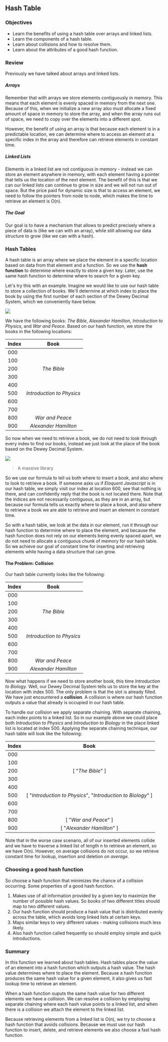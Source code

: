 ## Hash Table

### Objectives 
* Learn the benefits of using a hash table over arrays and linked lists.
* Learn the components of a hash table.
* Learn about collisions and how to resolve them.
* Learn about the attributes of a good hash function. 

### Review

Previously we have talked about arrays and linked lists.   	

##### Arrays 

Remember that with arrays we store elements contiguously in memory.  This means that each element is evenly spaced in memory from the next one.   Because of this, when we initialize a new array also must allocate a fixed amount of space in memory to store the array, and when the array runs out of space, we need to copy over the elements into a different spot.  

However, the benefit of using an array is that because each element is in a predictable location, we can determine where to access an element at a specific index in the array and therefore can retrieve elements in constant time.
	
##### Linked Lists 

Elements in a linked list are not contiguous in memory - instead we can store an element anywhere in memory, with each element having a pointer that tells us the location of the next element.  The benefit of this is that we can our linked lists can continue to grow in size and we will not run out of space.  But the price paid for dynamic size is that to access an element, we need to follow the pointers from node to node, which makes the time to retrieve an element is O(n).

##### The Goal

Our goal is to have a mechanism that allows to predict precisely where a piece of data is (like we can with an array), while still allowing our data structure to grow (like we can with a hash).

### Hash Tables

A hash table is an array where we place the element in a specific location based on data from that element and a function.  So we use the **hash function** to determine where exactly to store a given key.  Later, use the same hash function to determine where to search for a given key.

Let's try this with an example.  Imagine we would like to use our hash table to store a collection of books.  We'll determine at which index to place the book by using the first number of each section of the Dewey Decimal System, which we conveniently have below.

![](https://s3-us-west-2.amazonaws.com/curriculum-content/algorithms/dewey-decimal-arrangement.jpg)

We have the following books: *The Bible*, *Alexander Hamilton*, *Introduction to Physics*, and *War and Peace*.  Based on our hash function, we store the books in the following locations:

| Index        |Book           |
| ------------- |:-------------:|
| 000 |  |
| 100 |  |
| 200 | *The Bible*|
| 300 | |
| 400 | |
| 500 | *Introduction to Physics*|
| 600 | |
| 700 | |
| 800 | *War and Peace* |
| 900 | *Alexander Hamilton*|

So now when we need to retrieve a book, we do not need to look through every index to find our books, instead we just look at the place of the book based on the Dewey Decimal System. 

![](http://i2.cdn.cnn.com/cnnnext/dam/assets/131126190621-geroge-peabody-library-horizontal-large-gallery.jpg)
> A massive library

So we use our formula to tell us both where to insert a book, and also where to look to retrieve a book.  If someone asks us if *Eloquent Javascript* is in our hash table, we simply visit our index at location 600, see that nothing is there, and can confidently reply that the book is not located there.  Note that the indices are not necessarily contiguous, as they are in an array, but because our formula tells us exactly where to place a book, and also where to retrieve a book we are able to retrieve and insert an element in constant time.

So with a hash table, we look at the data in our element, run it through our hash function to determine where to place the element, and because the hash function does not rely on our elements being evenly spaced apart, we do not need to allocate a contiguous chunk of memory for our hash table.  So we achieve our goal of constant time for inserting and retrieving elements while having a data structure that can grow. 

 
#### The Problem: Collision

Our hash table currently looks like the following: 

| Index        |Book           |
| ------------- |:-------------:|
| 000 |  |
| 100 |  |
| 200 | *The Bible*|
| 300 | |
| 400 | |
| 500 | *Introduction to Physics*|
| 600 | |
| 700 | |
| 800 | *War and Peace* |
| 900 | *Alexander Hamilton*|

Now what happens if we need to store another book, this time *Introduction to Biology*.  Well, our Dewey Decimal System tells us to store the key at the location with index 500.  The only problem is that the slot is already filled.  We have just encountered a **collision**.  A collision is where our hash function outputs a value that already is occupied in our hash table.  

To handle our collision we apply separate chaining.  With separate chaining, each index points to a linked list.  So in our example above we could place both *Introduction to Physics* and *Introduction to Biology* in the place linked list is located at index 500.  Applying the separate chaining technique, our hash table will look like the following:  

| Index        |Book           |
| ------------- |:-------------:|
| 000 |  |
| 100 |  |
| 200 | [ "*The Bible*" ]|
| 300 | |
| 400 | |
| 500 | [ "*Introduction to Physics*", "*Introduction to Biology*" ]|
| 600 | |
| 700 | |
| 800 | [ "*War and Peace*" ]|
| 900 | [ "*Alexander Hamilton*" ]|

Note that in the worse case scenario, all of our inserted elements collide and we have to traverse a linked list of length n to retrieve an element, so we have O(n).  However, on average collisions do not occur, so we retrieve constant time for lookup, insertion and deletion *on average*.  

### Choosing a good hash function

So choose a hash function that minimizes the chance of a collision occurring.  Some properties of a good hash function. 

1. Makes use of all information provided by a given key to maximize the number of possible hash values.  So books of two different titles should map to two different values. 
2. Our hash function should produce a hash value that is distributed evenly across the table, which avoids long linked lists at certain keys.
3. Maps similar keys to very different values - making collisions much less likely.
4. Also hash function called frequently so should employ simple and quick introductions.  

### Summary

In this function we learned about hash tables.  Hash tables place the value of an element into a hash function which outputs a hash value.  The hash value determines where to place the element.  Because a hash function produces the same hash value for a given element, it also gives us fast lookup time to retrieve an element.  

When a hash function ouputs the same hash value for two different elements we have a collision.  We can resolve a collision by employing separate chaining where each hash value points to a linked list, and when there is a collision we attach the element to the linked list.  

Because retrieving elements from a linked list is O(n), we try to choose a hash function that avoids collisions.  Because we must use our hash function to insert, delete, and retrieve elements we also choose a fast hash function.



	
 



